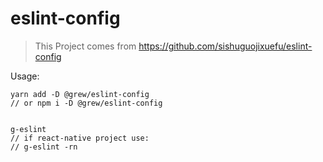 # eslint-config

> This Project comes from https://github.com/sishuguojixuefu/eslint-config

Usage:

```
yarn add -D @grew/eslint-config
// or npm i -D @grew/eslint-config


g-eslint
// if react-native project use:
// g-eslint -rn
```
